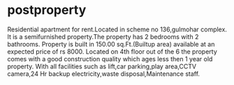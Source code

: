 # postproperty
Residential apartment for rent.Located in scheme no 136,gulmohar complex. It is a semifurnished property.The property has 2 bedrooms with 2 bathrooms. Property is built in 150.00 sq.Ft.(Builtup area) available at an expected price of rs 8000. Located on 4th floor out of the 6 the property comes with a good construction quality which ages less then 1 year old property. With all facilities such as lift,car parking,play area,CCTV camera,24 Hr backup electricity,waste disposal,Maintenance staff.
